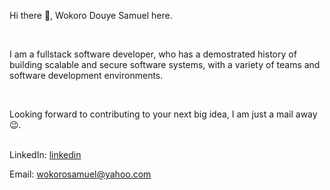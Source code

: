 Hi there 👋, Wokoro Douye Samuel here.

<br>

I am a fullstack software developer, who has a demostrated history of building scalable and secure software systems, with a variety of teams and software  development environments.


<br>

Looking forward to contributing to your next big idea, I am just a mail away 😉.
<br>
<br>

LinkedIn: [linkedin](https://www.linkedin.com/in/douye-samuel-0068a812b/) <br>

Email: wokorosamuel@yahoo.com <br>
<br>
